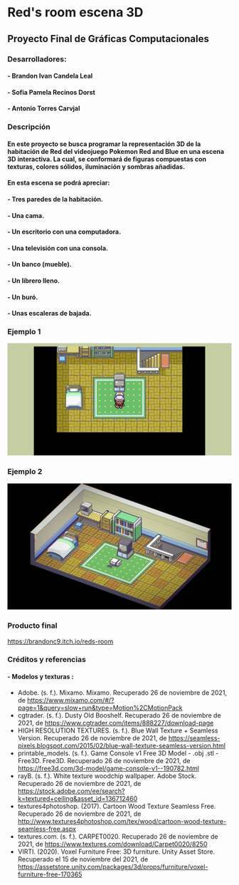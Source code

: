 # Red's room escena 3D
## Proyecto Final de Gráficas Computacionales

### Desarrolladores:
####  - Brandon Ivan Candela Leal
####  - Sofia Pamela Recinos Dorst
####  - Antonio Torres Carvjal

### Descripción
#### En este proyecto se busca programar la representación 3D de la habitación de Red del videojuego Pokemon Red and Blue en una escena 3D interactiva. La cual, se conformará de figuras compuestas con texturas, colores sólidos, iluminación y sombras añadidas.
#### En esta escena se podrá apreciar:
####  - Tres paredes de la habitación.
####  - Una cama.
####  - Un escritorio con una computadora.
####  - Una televisión con una consola.
####  - Un banco (mueble).
####  - Un librero lleno.
####  - Un buró.
####  - Unas escaleras de bajada.

### Ejemplo 1
![screenshot](Ejemplo1.jpg)

### Ejemplo 2
![Screenshot](Ejemplo2.jpeg) 

### Producto final
https://brandonc9.itch.io/reds-room

### Créditos y referencias
#### - Modelos y texturas :
- Adobe. (s. f.). Mixamo. Mixamo. Recuperado 26 de noviembre de 2021, de https://www.mixamo.com/#/?page=1&query=slow+run&type=Motion%2CMotionPack
- cgtrader. (s. f.). Dusty Old Booshelf. Recuperado 26 de noviembre de 2021, de https://www.cgtrader.com/items/888227/download-page
- HIGH RESOLUTION TEXTURES. (s. f.). Blue Wall Texture + Seamless Version. Recuperado 26 de noviembre de 2021, de https://seamless-pixels.blogspot.com/2015/02/blue-wall-texture-seamless-version.html
- printable_models. (s. f.). Game Console v1 Free 3D Model - .obj .stl - Free3D. Free3D. Recuperado 26 de noviembre de 2021, de https://free3d.com/3d-model/game-console-v1--190782.html
- rayB. (s. f.). White texture woodchip wallpaper. Adobe Stock. Recuperado 26 de noviembre de 2021, de https://stock.adobe.com/ee/search?k=textured+ceiling&asset_id=136712460
- textures4photoshop. (2017). Cartoon Wood Texture Seamless Free. Recuperado 26 de noviembre de 2021, de http://www.textures4photoshop.com/tex/wood/cartoon-wood-texture-seamless-free.aspx
- textures.com. (s. f.). CARPET0020. Recuperado 26 de noviembre de 2021, de https://www.textures.com/download/Carpet0020/8250
- VIRTI. (2020). Voxel Furniture Free: 3D furniture. Unity Asset Store. Recuperado el 15 de noviembre del 2021, de https://assetstore.unity.com/packages/3d/props/furniture/voxel-furniture-free-170365
